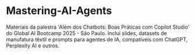 # Mastering-AI-Agents
Materiais da palestra 'Além dos Chatbots: Boas Práticas com Copilot Studio' do Global AI Bootcamp 2025 - São Paulo. Inclui slides, datasets de manufatura têxtil e prompts para agentes de IA, compatíveis com ChatGPT, Perplexity AI e outros.
